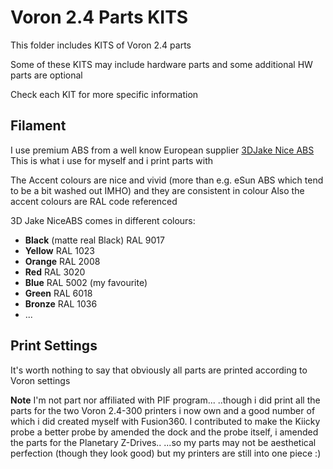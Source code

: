 # Voron 2.4 Parts KITS

This folder includes KITS of Voron 2.4 parts

Some of these KITS may include hardware parts 
and some additional HW parts are optional

Check each KIT for more specific information

## Filament

I use premium ABS from a well know European supplier [3DJake Nice ABS](https://www.3djake.it/3djake/niceabs-black)
This is what i use for myself and i print parts with

The Accent colours are nice and vivid (more than e.g. eSun ABS which tend to be a bit washed out IMHO) and they are consistent in colour
Also the accent colours are RAL code referenced

3D Jake NiceABS comes in different colours:
- **Black** (matte real Black) RAL 9017
- **Yellow** RAL 1023
- **Orange** RAL 2008
- **Red** RAL 3020
- **Blue** RAL 5002 (my favourite)
- **Green** RAL 6018
- **Bronze** RAL 1036
- ...

## Print Settings

It's worth nothing to say that obviously all parts are printed according to Voron settings

**Note** I'm not part nor affiliated with PIF program...
..though i did print all the parts for the two Voron 2.4-300 printers i now own and a good number of which i did created myself with Fusion360. 
I contributed to make the Kiicky probe a better probe by amended the dock and the probe itself, i amended the parts for the Planetary Z-Drives..
...so my parts may not be aesthetical perfection (though they look good) but my printers are still into one piece :)
